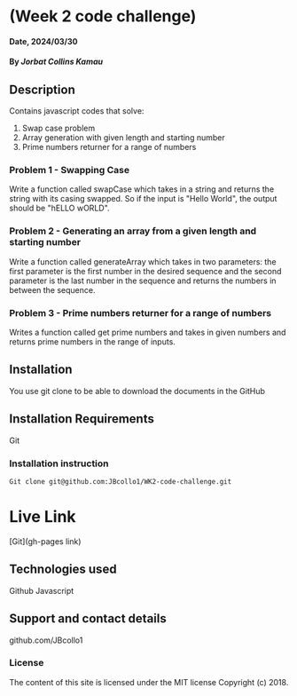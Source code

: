 # (Week 2 code challenge)

#### Date, 2024/03/30

#### By *Jorbat Collins Kamau*

## Description
Contains javascript codes that solve: 
 1. Swap case problem
 2. Array generation with  given length and starting number
 3. Prime numbers returner for a range of numbers
 ### Problem 1 - Swapping Case
 Write a function called swapCase which takes in a string and returns the string with its casing swapped.
 So if the input is "Hello World", the output should be "hELLO wORLD".
 ### Problem 2 - Generating an array from a given length and starting number
 Write a function called generateArray which takes in two parameters: the first parameter is the first number  in the desired sequence and the second parameter is the last number in the sequence and returns the numbers in between the sequence.
 ### Problem 3 - Prime numbers returner for a range of numbers
 Writes a function called get prime numbers and takes in given numbers and 
 returns prime numbers in the range of inputs.

## Installation
You use git clone to be able to download the documents in the GitHub

## Installation Requirements
Git

### Installation instruction
```
Git clone git@github.com:JBcollo1/WK2-code-challenge.git

```

# Live Link
[Git](gh-pages link)

## Technologies used

Github
Javascript

## Support and contact details
github.com/JBcollo1

### License
The content of this site is licensed under the MIT license
Copyright (c) 2018.

